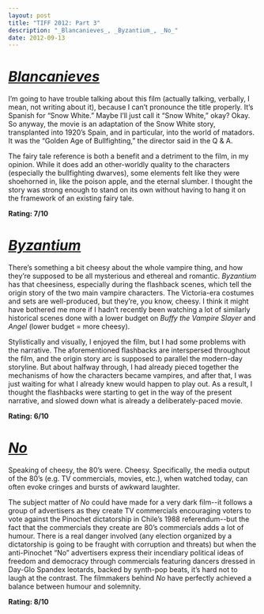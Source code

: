 ```yaml
---
layout: post
title: "TIFF 2012: Part 3"
description: "_Blancanieves_, _Byzantium_, _No_"
date: 2012-09-13
---
```


# [_Blancanieves_](http://www.imdb.com/title/tt1854513/)

I’m going to have trouble talking about this film (actually talking, verbally, I mean, not writing about it), because I can’t pronounce the title properly. It’s Spanish for “Snow White.” Maybe I’ll just call it “Snow White,” okay? Okay. So anyway, the movie is an adaptation of the Snow White story, transplanted into 1920’s Spain, and in particular, into the world of matadors. It was the “Golden Age of Bullfighting,” the director said in the Q & A.

The fairy tale reference is both a benefit and a detriment to the film, in my opinion. While it does add an other-worldly quality to the characters (especially the bullfighting dwarves), some elements felt like they were shoehorned in, like the poison apple, and the eternal slumber. I thought the story was strong enough to stand on its own without having to hang it on the framework of an existing fairy tale.

**Rating: 7/10**

# [_Byzantium_](http://www.imdb.com/title/tt1531901/)

There’s something a bit cheesy about the whole vampire thing, and how they’re supposed to be all mysterious and ethereal and romantic. _Byzantium_ has that cheesiness, especially during the flashback scenes, which tell the origin story of the two main vampire characters. The Victoria-era costumes and sets are well-produced, but they’re, you know, cheesy. I think it might have bothered me more if I hadn’t recently been watching a lot of similarly historical scenes done with a lower budget on _Buffy the Vampire Slayer_ and _Angel_ (lower budget = more cheesy).

Stylistically and visually, I enjoyed the film, but I had some problems with the narrative. The aforementioned flashbacks are interspersed throughout the film, and the origin story arc is supposed to parallel the modern-day storyline. But about halfway through, I had already pieced together the mechanisms of how the characters became vampires, and after that, I was just waiting for what I already knew would happen to play out. As a result, I thought the flashbacks were starting to get in the way of the present narrative, and slowed down what is already a deliberately-paced movie.

**Rating: 6/10**

# [_No_](http://www.imdb.com/title/tt2059255/)

Speaking of cheesy, the 80’s were. Cheesy. Specifically, the media output of the 80’s (e.g. TV commercials, movies, etc.), when watched today, can often evoke cringes and bursts of awkward laughter.

The subject matter of _No_ could have made for a very dark film--it follows a group of advertisers as they create TV commercials encouraging voters to vote against the Pinochet dictatorship in Chile’s 1988 referendum--but the fact that the commercials they create are 80’s commercials adds a lot of humour. There is a real danger involved (any election organized by a dictatorship is going to be fraught with corruption and threats) but when the anti-Pinochet “No” advertisers express their incendiary political ideas of freedom and democracy through commercials featuring dancers dressed in Day-Glo Spandex leotards, backed by synth-pop beats, it’s hard not to laugh at the contrast. The filmmakers behind _No_ have perfectly achieved a balance between humour and solemnity.

**Rating: 8/10**

